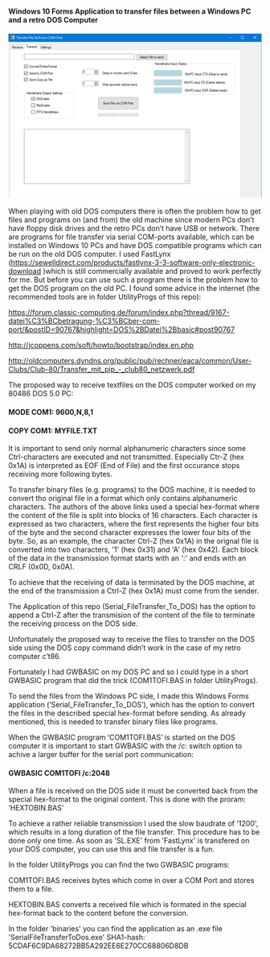 # 

#### Windows 10 Forms Application to transfer files between a Windows PC and a retro DOS Computer

![gallery](https://github.com/RoSchmi/Serial_FileTransfer_To_DOS/blob/master/pictures/SerialFileTransferTransmit.png)

When playing with old DOS computers there is often the problem how to get files and programs on (and from)  the old machine since modern PCs don’t have floppy disk drives and the retro PCs don’t have USB or network.
There are programs for file transfer via serial COM-ports available, which can be installed on Windows 10 PCs and have DOS compatible programs which can be run on the old DOS computer.
I used FastLynx (https://sewelldirect.com/products/fastlynx-3-3-software-only-electronic-download )which is still commercially available and proved to work perfectly for me. 
But before you can use such a program there is the problem how to get the DOS program on the old PC.
I found some advice in the internet (the recommended tools are in folder UtilityProgs of this repo):

https://forum.classic-computing.de/forum/index.php?thread/9167-datei%C3%BCbetragung-%C3%BCber-com-port/&postID=90767&highlight=DOS%2BDatei%2Bbasic#post90767

http://jcoppens.com/soft/howto/bootstrap/index.en.php

http://oldcomputers.dyndns.org/public/pub/rechner/eaca/common/User-Clubs/Club-80/Transfer_mit_pip_-_club80_netzwerk.pdf

The proposed way to receive textfiles on the DOS computer worked on my 80486 DOS 5.0 PC:

#### MODE COM1: 9600,N,8,1

#### COPY COM1: MYFILE.TXT

It is important to send only normal alphanumeric characters since some Ctrl-characters are executed and not transmitted. 
Especially Ctr-Z (hex 0x1A) is interpreted as EOF (End of File) and the first occurance stops receiving more following bytes.

To transfer binary files (e.g. programs) to the DOS machine, it is needed to convert tho original file in a format which only contains alphanumeric characters. 
The authors of the above links used a special hex-format where the content of the file is split into blocks of 16 characters. 
Each character is expressed as two characters, where the first represents the higher four bits of the byte and the second character expresses the lower four bits of the byte.
So, as an example, the character Ctrl-Z (hex 0x1A) in the orignal file is converted into two characters, '1' (hex 0x31) and 'A' (hex 0x42).
Each block of the data in the transmission format starts with an ':' and ends with an CRLF (0x0D, 0x0A).

To achieve that the receiving of data is terminated by the DOS machine, at the end of the transmission a Ctrl-Z (hex 0x1A) must come from the sender.

The Application of this repo (Serial_FileTransfer_To_DOS) has the option to append a Ctrl-Z after the transmision of the content of the file to terminate the receiving process on the DOS side.

Unfortunately the proposed way to receive the files to transfer on the DOS side using the DOS copy command didn’t work in the case of my retro computer c’t86.

Fortunately I had GWBASIC on my DOS PC and so I could type in a short GWBASIC program that did the trick (COM1TOFI.BAS in folder UtilityProgs).

To send the files from the Windows PC side, I made this Windows Forms application (‘Serial_FileTransfer_To_DOS’), which has the option to convert the files in the described special hex-format before sending. As already mentioned, this is needed to transfer binary files like programs.

When the GWBASIC program ‘COM1TOFI.BAS’ is started on the DOS computer it is important to start GWBASIC with the /c: switch option to achive a larger buffer for the serial port communication:

#### GWBASIC COM1TOFI /c:2048

When a file is received on the DOS side it must be converted back from the special hex-format to the original content. 
This is done with the proram: ‘HEXTOBIN.BAS’

To achieve a rather reliable transmission I used the slow baudrate of '1200', which results in a long duration of the file transfer. 
This procedure has to be done only one time. As soon as 'SL.EXE' from 'FastLynx' is transfered on your DOS computer, you can use this and file transfer is a fun.


In the folder UtilityProgs you can find the two GWBASIC programs:

COM1TOFI.BAS receives bytes which come in over a COM Port and stores them to a file.

HEXTOBIN.BAS converts a received file which is formated in the special hex-format back to the content before the conversion.

In the folder 'binaries' you can find the application as an .exe file 'SerialFileTransferToDos.exe' SHA1-hash: 5CDAF6C9DA68272BB5A292EE6E270CC68806D8DB



